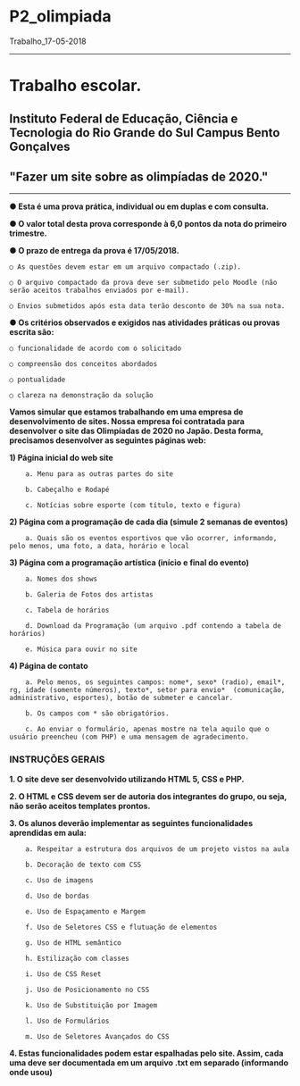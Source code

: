 # P2_olimpiada
Trabalho_17-05-2018

<hr>

<h1>Trabalho escolar.</h1>

<h2>Instituto Federal de Educação, Ciência e Tecnologia do Rio Grande do Sul Campus Bento Gonçalves</h2>


<h2>"Fazer um site sobre as olimpíadas de 2020."</h2>

<hr>

<strong>● Esta é uma prova prática, individual ou em duplas e com consulta.</strong>

<strong>● O valor total desta prova corresponde à 6,0 pontos da nota do primeiro trimestre.</strong>

<strong>● O prazo de entrega da prova é 17/05/2018.</strong>

    ○ As questões devem estar em um arquivo compactado (.zip).

    ○ O arquivo compactado da prova deve ser submetido pelo Moodle (não serão aceitos trabalhos enviados por e-mail).

    ○ Envios submetidos após esta data terão desconto de 30% na sua nota.

  
<strong>● Os critérios observados e exigidos nas atividades práticas ou provas escrita são:</strong>

    ○ funcionalidade de acordo com o solicitado

    ○ compreensão dos conceitos abordados

    ○ pontualidade

    ○ clareza na demonstração da solução

<strong>Vamos simular que estamos trabalhando em uma empresa de desenvolvimento de sites. Nossa empresa foi contratada para desenvolver o site das Olimpíadas de 2020 no Japão. Desta forma, precisamos desenvolver as seguintes páginas web:</strong>

<strong>1) Página inicial do web site</strong>

        a. Menu para as outras partes do site 

        b. Cabeçalho e Rodapé 

        c. Notícias sobre esporte (com título, texto e figura)

<strong>2) Página com a programação de cada dia (simule 2 semanas de eventos)</strong>

        a. Quais são os eventos esportivos que vão ocorrer, informando, pelo menos, uma foto, a data, horário e local

<strong>3) Página com a programação artística (início e final do evento)</strong>

        a. Nomes dos shows 

        b. Galeria de Fotos dos artistas 

        c. Tabela de horários 

        d. Download da Programação (um arquivo .pdf contendo a tabela de horários) 

        e. Música para ouvir no site

<strong>4) Página de contato</strong>

        a. Pelo menos, os seguintes campos: nome*, sexo* (radio), email*, rg, idade (somente números), texto*, setor para envio*  (comunicação, administrativo, esportes), botão de submeter e cancelar.

        b. Os campos com * são obrigatórios.

        c. Ao enviar o formulário, apenas mostre na tela aquilo que o usuário preencheu (com PHP) e uma mensagem de agradecimento.

<h3>INSTRUÇÕES GERAIS</h3>

<strong>1. O site deve ser desenvolvido utilizando HTML 5, CSS e PHP. </strong>

<strong>2. O HTML e CSS devem ser de autoria dos integrantes do grupo, ou seja, não serão aceitos templates prontos. </strong>

<strong>3. Os alunos deverão implementar as seguintes funcionalidades aprendidas em aula:</strong>

        a. Respeitar a estrutura dos arquivos de um projeto vistos na aula 

        b. Decoração de texto com CSS 

        c. Uso de imagens 

        d. Uso de bordas 

        e. Uso de Espaçamento e Margem 

        f. Uso de Seletores CSS e flutuação de elementos 

        g. Uso de HTML semântico 

        h. Estilização com classes 

        i. Uso de CSS Reset 

        j. Uso de Posicionamento no CSS 

        k. Uso de Substituição por Imagem 

        l. Uso de Formulários 

        m. Uso de Seletores Avançados do CSS 

<strong>4. Estas funcionalidades podem estar espalhadas pelo site. Assim, cada uma deve ser documentada em um arquivo .txt em separado (informando onde usou)</strong>
